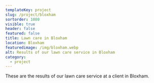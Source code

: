 ```yaml
---
templateKey: project
slug: /project/bloxham
sortorder: 1080
visible: true
header: false
featured: false
title: Lawn care in Bloxham
location: Bloxham
featuredimage: /img/bloxham.webp
alt: Results of our lawn care service in Bloxham
category:
  - project
---
```

These are the results of our lawn care service at a client in Bloxham.


